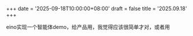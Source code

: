 +++
date = '2025-09-18T10:00:00+08:00'
draft = false
title = '2025.09.18'
+++

eino实现一个智能体demo，给产品用，我觉得应该很简单才对，或者用
<!--more-->




